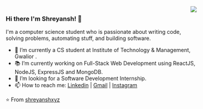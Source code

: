 <img align='right' src="https://github-readme-stats.vercel.app/api?username=shreyanshxyz&show_icons=true&theme=dracula">

### Hi there I'm Shreyansh! :lemon:

I'm a computer science student who is passionate about writing code, solving problems, automating stuff, and building software.

- 🔭 I’m currently a CS student at Institute of Technology & Management, Gwalior  .
- 📚 I’m currently working on Full-Stack Web Development using ReactJS, NodeJS, ExpressJS and MongoDB.
- 👯 I’m looking for a Software Development Internship. 
- 📫 How to reach me: [Linkedin](https://www.linkedin.com/in/hazemessamsaleh) | [Gmail](mailto:shreyanshbhadoria@gmail.com) | [Instagram](https://www.instagram.com/shreyanshxyz/)

⭐️ From [shreyanshxyz](https://github.com/shreyanshxyz)

<!-- [![Shreyansh's GitHub activity graph](https://activity-graph.herokuapp.com/graph?username=shreyanshxyz&theme=xcode)](https://git.io/shreyanshxyz) -->
